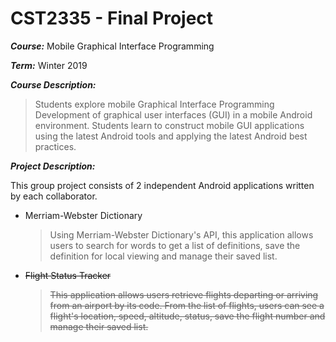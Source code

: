 # CST2335 - Final Project
***Course:*** Mobile Graphical Interface Programming

***Term:*** Winter 2019

***Course Description:***
> Students explore mobile Graphical Interface Programming Development of graphical user interfaces (GUI) in a
> mobile Android environment. Students learn to construct mobile GUI applications using the latest Android tools and
> applying the latest Android best practices.

***Project Description:***

This group project consists of 2 independent Android applications written by each collaborator.
- Merriam-Webster Dictionary
  > Using Merriam-Webster Dictionary's API, this application allows users to search for words to get a list of definitions, save the definition for local viewing and manage their saved list.

- ~~Flight Status Tracker~~
  > ~~This application allows users retrieve flights departing or arriving from an airport by its code. From the list of flights, users can see a flight's location, speed, altitude, status, save the flight number and manage their saved list.~~
